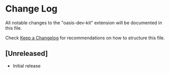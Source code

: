 # Change Log

All notable changes to the "oasis-dev-kit" extension will be documented in this file.

Check [Keep a Changelog](http://keepachangelog.com/) for recommendations on how to structure this file.

## [Unreleased]

- Initial release